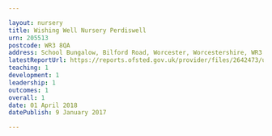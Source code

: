```yaml
---

layout: nursery
title: Wishing Well Nursery Perdiswell
urn: 205513
postcode: WR3 8QA
address: School Bungalow, Bilford Road, Worcester, Worcestershire, WR3 8QA
latestReportUrl: https://reports.ofsted.gov.uk/provider/files/2642473/urn/205513.pdf
teaching: 1
development: 1
leadership: 1
outcomes: 1
overall: 1
date: 01 April 2018 
datePublish: 9 January 2017

---
```

